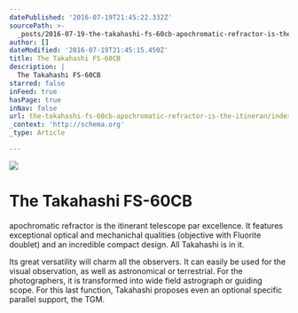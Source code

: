 ```yaml
---
datePublished: '2016-07-19T21:45:22.332Z'
sourcePath: >-
  _posts/2016-07-19-the-takahashi-fs-60cb-apochromatic-refractor-is-the-itineran.md
author: []
dateModified: '2016-07-19T21:45:15.450Z'
title: The Takahashi FS-60CB
description: |
  The Takahashi FS-60CB 
starred: false
inFeed: true
hasPage: true
inNav: false
url: the-takahashi-fs-60cb-apochromatic-refractor-is-the-itineran/index.html
_context: 'http://schema.org'
_type: Article

---
```

![](https://the-grid-user-content.s3-us-west-2.amazonaws.com/aee5487b-1912-4c83-943e-2eabdf65529b.jpg)

# The Takahashi FS-60CB

apochromatic refractor is the itinerant telescope par excellence. It features exceptional optical and mechanichal qualities (objective with Fluorite doublet) and an incredible compact design. All Takahashi is in it.

Its great versatility will charm all the observers. It can easily be used for the visual observation, as well as astronomical or terrestrial. For the photographers, it is transformed into wide field astrograph or guiding scope. For this last function, Takahashi proposes even an optional specific parallel support, the TGM.